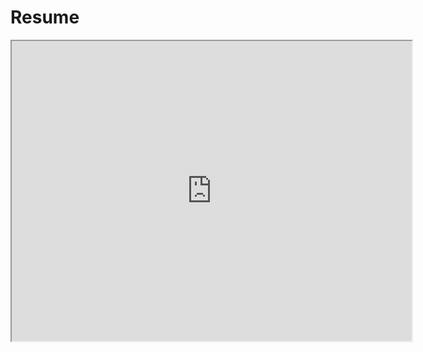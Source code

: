 # Resume

<iframe src="https://www.google.co.uk/maps/d/u/0/embed?mid=1TKOCCmV_ZXnbxpWgPsbHdgfJaZeIh4M&ehbc=2E312F" width="640" height="480"></iframe>
